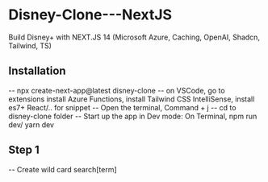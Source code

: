 # Disney-Clone---NextJS
Build Disney+ with NEXT.JS 14 (Microsoft Azure, Caching, OpenAI, Shadcn, Tailwind, TS)

## Installation
 -- npx create-next-app@latest disney-clone
 -- on VSCode, go to extensions install Azure Functions, install Tailwind CSS IntelliSense, install es7+ React/.. for snippet
 -- Open the terminal, Command + j
 -- cd to disney-clone folder
 -- Start up the app in Dev mode: On Terminal, npm run dev/ yarn dev

 ## Step 1
-- Create wild card search[term]